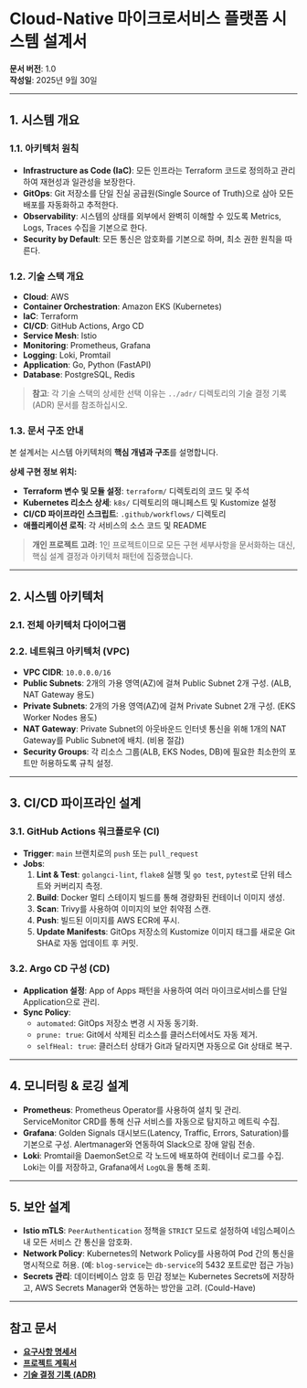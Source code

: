 # Cloud-Native 마이크로서비스 플랫폼 시스템 설계서

**문서 버전**: 1.0  
**작성일**: 2025년 9월 30일

---

## 1. 시스템 개요

### 1.1. 아키텍처 원칙
- **Infrastructure as Code (IaC)**: 모든 인프라는 Terraform 코드로 정의하고 관리하여 재현성과 일관성을 보장한다.
- **GitOps**: Git 저장소를 단일 진실 공급원(Single Source of Truth)으로 삼아 모든 배포를 자동화하고 추적한다.
- **Observability**: 시스템의 상태를 외부에서 완벽히 이해할 수 있도록 Metrics, Logs, Traces 수집을 기본으로 한다.
- **Security by Default**: 모든 통신은 암호화를 기본으로 하며, 최소 권한 원칙을 따른다.

### 1.2. 기술 스택 개요
- **Cloud**: AWS
- **Container Orchestration**: Amazon EKS (Kubernetes)
- **IaC**: Terraform
- **CI/CD**: GitHub Actions, Argo CD
- **Service Mesh**: Istio
- **Monitoring**: Prometheus, Grafana
- **Logging**: Loki, Promtail
- **Application**: Go, Python (FastAPI)
- **Database**: PostgreSQL, Redis

> **참고**: 각 기술 스택의 상세한 선택 이유는 `../adr/` 디렉토리의 기술 결정 기록(ADR) 문서를 참조하십시오.

### 1.3. 문서 구조 안내

본 설계서는 시스템 아키텍처의 **핵심 개념과 구조**를 설명합니다. 

**상세 구현 정보 위치:**
- **Terraform 변수 및 모듈 설정**: `terraform/` 디렉토리의 코드 및 주석
- **Kubernetes 리소스 상세**: `k8s/` 디렉토리의 매니페스트 및 Kustomize 설정
- **CI/CD 파이프라인 스크립트**: `.github/workflows/` 디렉토리
- **애플리케이션 로직**: 각 서비스의 소스 코드 및 README

> **개인 프로젝트 고려**: 1인 프로젝트이므로 모든 구현 세부사항을 문서화하는 대신, 핵심 설계 결정과 아키텍처 패턴에 집중했습니다.

---

## 2. 시스템 아키텍처

### 2.1. 전체 아키텍처 다이어그램

### 2.2. 네트워크 아키텍처 (VPC)
- **VPC CIDR**: `10.0.0.0/16`
- **Public Subnets**: 2개의 가용 영역(AZ)에 걸쳐 Public Subnet 2개 구성. (ALB, NAT Gateway 용도)
- **Private Subnets**: 2개의 가용 영역(AZ)에 걸쳐 Private Subnet 2개 구성. (EKS Worker Nodes 용도)
- **NAT Gateway**: Private Subnet의 아웃바운드 인터넷 통신을 위해 1개의 NAT Gateway를 Public Subnet에 배치. (비용 절감)
- **Security Groups**: 각 리소스 그룹(ALB, EKS Nodes, DB)에 필요한 최소한의 포트만 허용하도록 규칙 설정.

---

## 3. CI/CD 파이프라인 설계

### 3.1. GitHub Actions 워크플로우 (CI)
- **Trigger**: `main` 브랜치로의 `push` 또는 `pull_request`
- **Jobs**:
  1.  **Lint & Test**: `golangci-lint`, `flake8` 실행 및 `go test`, `pytest`로 단위 테스트와 커버리지 측정.
  2.  **Build**: Docker 멀티 스테이지 빌드를 통해 경량화된 컨테이너 이미지 생성.
  3.  **Scan**: Trivy를 사용하여 이미지의 보안 취약점 스캔.
  4.  **Push**: 빌드된 이미지를 AWS ECR에 푸시.
  5.  **Update Manifests**: GitOps 저장소의 Kustomize 이미지 태그를 새로운 Git SHA로 자동 업데이트 후 커밋.

### 3.2. Argo CD 구성 (CD)
- **Application 설정**: App of Apps 패턴을 사용하여 여러 마이크로서비스를 단일 Application으로 관리.
- **Sync Policy**:
  - `automated`: GitOps 저장소 변경 시 자동 동기화.
  - `prune: true`: Git에서 삭제된 리소스를 클러스터에서도 자동 제거.
  - `selfHeal: true`: 클러스터 상태가 Git과 달라지면 자동으로 Git 상태로 복구.

---

## 4. 모니터링 & 로깅 설계

- **Prometheus**: Prometheus Operator를 사용하여 설치 및 관리. ServiceMonitor CRD를 통해 신규 서비스를 자동으로 탐지하고 메트릭 수집.
- **Grafana**: Golden Signals 대시보드(Latency, Traffic, Errors, Saturation)를 기본으로 구성. Alertmanager와 연동하여 Slack으로 장애 알림 전송.
- **Loki**: Promtail을 DaemonSet으로 각 노드에 배포하여 컨테이너 로그를 수집. Loki는 이를 저장하고, Grafana에서 `LogQL`을 통해 조회.

---

## 5. 보안 설계

- **Istio mTLS**: `PeerAuthentication` 정책을 `STRICT` 모드로 설정하여 네임스페이스 내 모든 서비스 간 통신을 암호화.
- **Network Policy**: Kubernetes의 Network Policy를 사용하여 Pod 간의 통신을 명시적으로 허용. (예: `blog-service`는 `db-service`의 5432 포트로만 접근 가능)
- **Secrets 관리**: 데이터베이스 암호 등 민감 정보는 Kubernetes Secrets에 저장하고, AWS Secrets Manager와 연동하는 방안을 고려. (Could-Have)

---

## 참고 문서

- **[요구사항 명세서](./requirements.md)**
- **[프로젝트 계획서](./project-plan.md)**
- **[기술 결정 기록 (ADR)](./adr/)**
